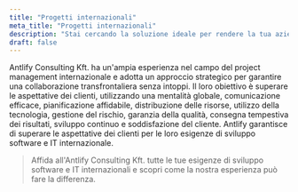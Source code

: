 ```yaml
---
title: "Progetti internazionali"
meta_title: "Progetti internazionali"
description: "Stai cercando la soluzione ideale per rendere la tua azienda più efficiente?"
draft: false
---
```


Antlify Consulting Kft. ha un'ampia esperienza nel campo del project management internazionale e adotta un approccio strategico per garantire una collaborazione transfrontaliera senza intoppi. Il loro obiettivo è superare le aspettative dei clienti, utilizzando una mentalità globale, comunicazione efficace, pianificazione affidabile, distribuzione delle risorse, utilizzo della tecnologia, gestione del rischio, garanzia della qualità, consegna tempestiva dei risultati, sviluppo continuo e soddisfazione del cliente. Antlify garantisce di superare le aspettative dei clienti per le loro esigenze di sviluppo software e IT internazionale.

> Affida all'Antlify Consulting Kft. tutte le tue esigenze di sviluppo software e IT internazionali e scopri come la nostra esperienza può fare la differenza.